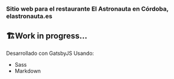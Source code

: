 
### Sitio web para el restaurante El Astronauta en Córdoba, elastronauta.es

## 🏗Work in progress...

Desarrollado con GatsbyJS
Usando:

* Sass
* Markdown